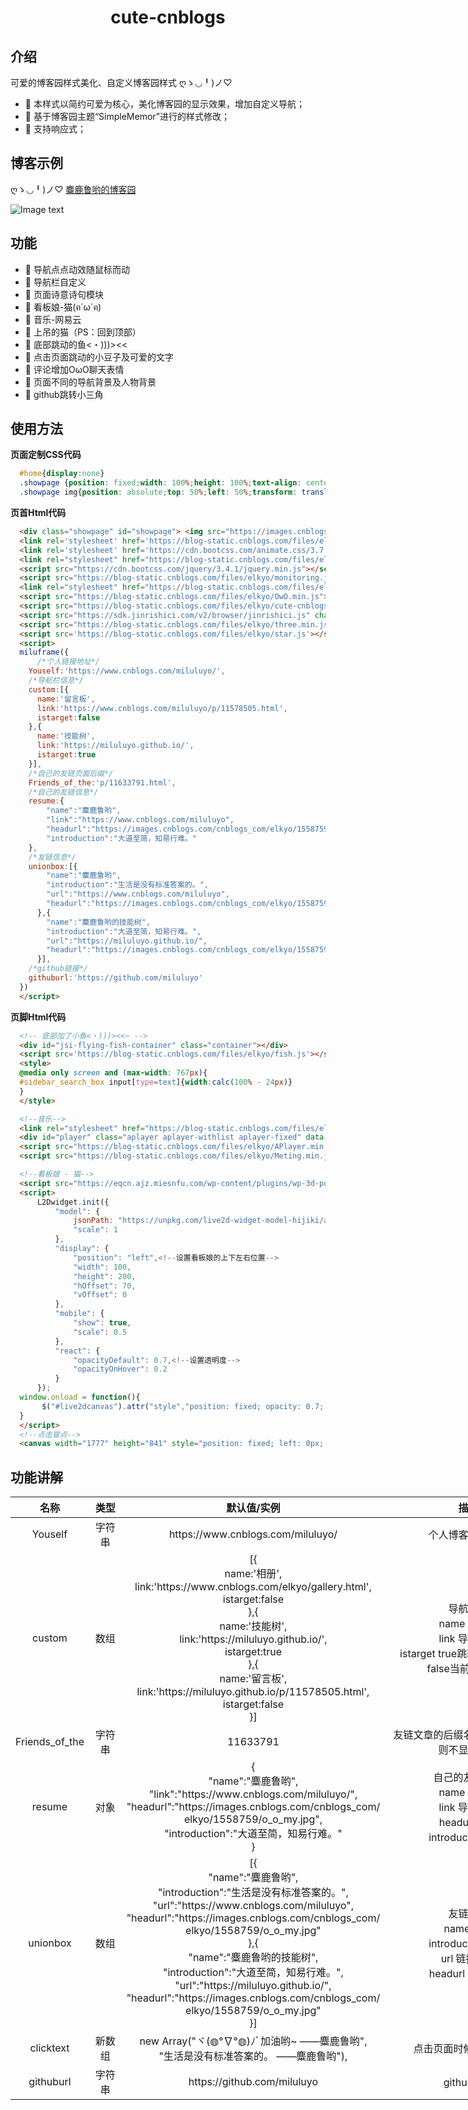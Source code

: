 <div align="center">
  
#  cute-cnblogs

</div>

## 介绍

可爱的博客园样式美化、自定义博客园样式  ღゝ◡╹)ノ♡

* :book: 本样式以简约可爱为核心，美化博客园的显示效果，增加自定义导航；
* :shaved_ice: 基于博客园主题“SimpleMemor”进行的样式修改；
* :strawberry: 支持响应式；

## 博客示例

 ღゝ◡╹)ノ♡ [麋鹿鲁哟的博客园](https://www.cnblogs.com/miluluyo/)

![Image text](https://raw.githubusercontent.com/miluluyo/photo_gallery/master/cute-cnblogs.jpg)  

## 功能

* :apple: 导航点点动效随鼠标而动
* :tangerine: 导航栏自定义
* :cherries: 页面诗意诗句模块
* :banana: 看板娘-猫(ฅ´ω`ฅ)
* :peach: 音乐-网易云
* :pineapple: 上吊的猫（PS：回到顶部）
* :watermelon: 底部跳动的鱼<・)))><<
* :grapes: 点击页面跳动的小豆子及可爱的文字
* :lemon: 评论增加OωO聊天表情
* :tomato: 页面不同的导航背景及人物背景
* :pear: github跳转小三角
 
 ## 使用方法

**页面定制CSS代码**

``` css
  #home{display:none}
  .showpage {position: fixed;width: 100%;height: 100%;text-align: center;left: 0;top: 0;}
  .showpage img{position: absolute;top: 50%;left: 50%;transform: translate(-50%,-50%);}
``` 

**页首Html代码**

``` html
  <div class="showpage" id="showpage"> <img src="https://images.cnblogs.com/cnblogs_com/elkyo/1566714/o_showpage .gif"> <div>
  <link rel='stylesheet' href='https://blog-static.cnblogs.com/files/elkyo/cute-cnblogs.css'>
  <link rel='stylesheet' href='https://cdn.bootcss.com/animate.css/3.7.2/animate.min.css'>
  <link rel="stylesheet" href="https://blog-static.cnblogs.com/files/elkyo/siyuan.css" />
  <script src="https://cdn.bootcss.com/jquery/3.4.1/jquery.min.js"></script>
  <script src="https://blog-static.cnblogs.com/files/elkyo/monitoring.js"></script>
  <link rel="stylesheet" href="https://blog-static.cnblogs.com/files/elkyo/OwO.min.css" />
  <script src="https://blog-static.cnblogs.com/files/elkyo/OwO.min.js"></script>
  <script src="https://blog-static.cnblogs.com/files/elkyo/cute-cnblogs.js"></script>
  <script src="https://sdk.jinrishici.com/v2/browser/jinrishici.js" charset="utf-8"></script>
  <script src="https://blog-static.cnblogs.com/files/elkyo/three.min.js"></script>
  <script src='https://blog-static.cnblogs.com/files/elkyo/star.js'></script>
  <script>
  miluframe({
      /*个人链接地址*/
    Youself:'https://www.cnblogs.com/miluluyo/',
    /*导航栏信息*/
    custom:[{
      name:'留言板',
      link:'https://www.cnblogs.com/miluluyo/p/11578505.html',
      istarget:false
    },{
      name:'技能树',
      link:'https://miluluyo.github.io/',
      istarget:true
    }],
    /*自己的友链页面后缀*/
    Friends_of_the:'p/11633791.html',
    /*自己的友链信息*/
    resume:{
        "name":"麋鹿鲁哟",
        "link":"https://www.cnblogs.com/miluluyo",
        "headurl":"https://images.cnblogs.com/cnblogs_com/elkyo/1558759/o_o_my.jpg",
        "introduction":"大道至简，知易行难。"
    },
    /*友链信息*/
    unionbox:[{
        "name":"麋鹿鲁哟",
        "introduction":"生活是没有标准答案的。",
        "url":"https://www.cnblogs.com/miluluyo",
        "headurl":"https://images.cnblogs.com/cnblogs_com/elkyo/1558759/o_o_my.jpg"
      },{
        "name":"麋鹿鲁哟的技能树",
        "introduction":"大道至简，知易行难。",
        "url":"https://miluluyo.github.io/",
        "headurl":"https://images.cnblogs.com/cnblogs_com/elkyo/1558759/o_o_my.jpg"
      }],
    /*github链接*/
    githuburl:'https://github.com/miluluyo'
  })
  </script>
```

**页脚Html代码**

```html
  <!-- 底部加了小鱼<・)))><<~ -->
  <div id="jsi-flying-fish-container" class="container"></div>
  <script src='https://blog-static.cnblogs.com/files/elkyo/fish.js'></script>
  <style>
  @media only screen and (max-width: 767px){
  #sidebar_search_box input[type=text]{width:calc(100% - 24px)}
  }
  </style>

  <!--音乐-->
  <link rel="stylesheet" href="https://blog-static.cnblogs.com/files/elkyo/APlayer.min.css">
  <div id="player" class="aplayer aplayer-withlist aplayer-fixed" data-id="3025663508" data-server="netease" data-type="playlist" data-order="random" data-fixed="true" data-listfolded="true" data-theme="#2D8CF0"></div>
  <script src="https://blog-static.cnblogs.com/files/elkyo/APlayer.min.js"></script>
  <script src="https://blog-static.cnblogs.com/files/elkyo/Meting.min.js"></script>

  <!--看板娘 - 猫-->
  <script src="https://eqcn.ajz.miesnfu.com/wp-content/plugins/wp-3d-pony/live2dw/lib/L2Dwidget.min.js"></script>
  <script>
      L2Dwidget.init({
          "model": {
              jsonPath: "https://unpkg.com/live2d-widget-model-hijiki/assets/hijiki.model.json",<!--这里改模型，前面后面都要改-->
              "scale": 1
          },
          "display": {
              "position": "left",<!--设置看板娘的上下左右位置-->
              "width": 100,
              "height": 200,
              "hOffset": 70,
              "vOffset": 0
          },
          "mobile": {
              "show": true,
              "scale": 0.5
          },
          "react": {
              "opacityDefault": 0.7,<!--设置透明度-->
              "opacityOnHover": 0.2
          }
      });
  window.onload = function(){
       $("#live2dcanvas").attr("style","position: fixed; opacity: 0.7; left: 70px; bottom: 0px; z-index: 1; pointer-events: none;")
  }
  </script>
  <!--点击冒点-->
  <canvas width="1777" height="841" style="position: fixed; left: 0px; top: 0px; z-index: 2147483647; pointer-events: none;"></canvas><script src="https://blog-static.cnblogs.com/files/elkyo/mouse-click.js"></script>
```

 ## 功能讲解

<table style="width:866px;text-align: center;">
	<thead>
		<tr>
	 		<th>名称</th>
	 		<th>类型</th>
	 		<th>默认值/实例</th>
	 		<th>描述</th>
	 	</tr>
	</thead>
 	<tbody>
	 	<tr>
	 		<td>Youself</td>
	 		<td>字符串</td>
	 		<td>https://www.cnblogs.com/miluluyo/</td>
	 		<td>个人博客园首链接</td>
	 	</tr>
	 	<tr>
	 		<td>custom</td>
	 		<td>数组</td>
	 		<td>[{<br>
   name:'相册',<br>
   link:'https://www.cnblogs.com/elkyo/gallery.html',<br>
   istarget:false<br>
  },{<br>
   name:'技能树',<br>
   link:'https://miluluyo.github.io/',<br>
   istarget:true<br>
  },{<br>
   name:'留言板',<br>
   link:'https://miluluyo.github.io/p/11578505.html',<br>
   istarget:false<br>
  }]</td>
	 		<td>导航信息<br>
name 导航名<br>
link 导航链接<br>
istarget true跳转到新页面上，false当前页面打开</td>
	 	</tr>
	 	<tr>
	 		<td>Friends_of_the</td>
	 		<td>字符串</td>
	 		<td>11633791</td>
	 		<td>友链文章的后缀名，若字符串为空则不显示友链</td>
	 	</tr>
	 	<tr>
	 		<td>resume</td>
	 		<td>对象</td>
	 		<td>{<br>
      "name":"麋鹿鲁哟",<br>
      "link":"https://www.cnblogs.com/miluluyo/",<br>
      "headurl":"https://images.cnblogs.com/cnblogs_com/<br>elkyo/1558759/o_o_my.jpg",<br>
      "introduction":"大道至简，知易行难。"<br>
  }</td>
	 		<td>自己的友链信息<br>
name 导航名<br>
link 导航链接<br>
headurl 头像<br>
introduction 语录</td>
	 	</tr>
	 	<tr>
	 		<td>unionbox</td>
	 		<td>数组</td>
	 		<td>[{<br>
      "name":"麋鹿鲁哟",<br>
      "introduction":"生活是没有标准答案的。",<br>
      "url":"https://www.cnblogs.com/miluluyo",<br>
      "headurl":"https://images.cnblogs.com/cnblogs_com/<br>elkyo/1558759/o_o_my.jpg"<br>
    },{<br>
      "name":"麋鹿鲁哟的技能树",<br>
      "introduction":"大道至简，知易行难。",<br>
      "url":"https://miluluyo.github.io/",<br>
      "headurl":"https://images.cnblogs.com/cnblogs_com/<br>elkyo/1558759/o_o_my.jpg"<br>
    }]</td>
	 		<td>友链数组<br>
name 昵称<br>
introduction 标语<br>
url 链接地址<br>
headurl 头像地址</td>
	 	</tr>
	 	<tr>
	 		<td>clicktext</td>
	 		<td>新数组</td>
	 		<td>new Array("ヾ(◍°∇°◍)ﾉﾞ加油哟~ ——麋鹿鲁哟",<br>"生活是没有标准答案的。  ——麋鹿鲁哟"),</td>
	 		<td>点击页面时候的弹出显示</td>
	 	</tr>
	 	<tr>
	 		<td>githuburl</td>
	 		<td>字符串</td>
	 		<td>https://github.com/miluluyo</td>
	 		<td>github链接</td>
	 	</tr>
 	</tbody>
</table>
